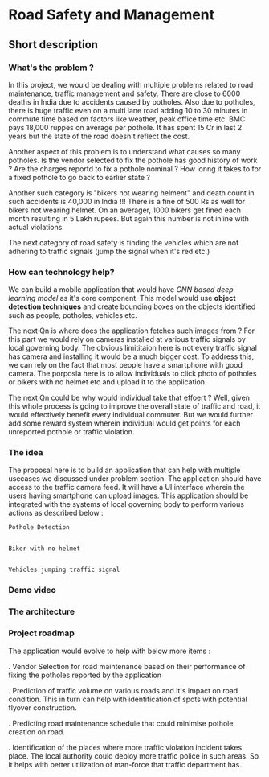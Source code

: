 # Road Safety and Management

## Short description

### What's the problem ?

In this project, we would be dealing with multiple problems related to road maintenance, traffic management and safety. There are close to 6000 deaths in India due to accidents caused by potholes. Also due to potholes, there is huge traffic even on a multi lane road adding 10 to 30 minutes in commute time based on factors like weather, peak office time etc. BMC pays 18,000 ruppes on average per pothole. It has spent 15 Cr in last 2 years but the state of the road doesn't reflect the cost.

Another aspect of this problem is to understand what causes so many potholes. Is the vendor selected to fix the pothole has good history of work ? Are the charges reportd to  fix a pothole nominal ? How lonng it takes to for a fixed pothole to go back to earlier state ?

Another such category is "bikers not wearing helment" and death count in such accidents is 40,000 in India !!! There is a fine of 500 Rs as well for bikers not wearing helmet. On an averager, 1000 bikers get fined each month resulting in 5 Lakh rupees. But again this number is not inline with actual violations.

The next category of road safety is finding the vehicles which are not adhering to traffic signals (jump the signal when it's red etc.)


### How can technology help?

We can build a mobile application that would have <i>CNN based deep learning model</i> as it's core component. This model would use <b>object detection techniques</b> and create bounding boxes on the objects identified such as people, potholes, vehicles etc.

The next Qn is where does the application fetches such images from ? For this part we would rely on cameras installed at various traffic signals by local governing body. The obvious limititaion here is not every traffic signal has camera and installing it would be a much bigger cost.
To address this, we can rely on the fact that most people have a smartphone with good camera. The porposla here is to allow individuals to click photo of potholes or bikers with no helmet etc and upload it to the application.

The next Qn could be why would individual take that effoert ? 
Well, given this whole process is going to improve the overall state of traffic and road, it would effectively benefit every individual commuter. But we would further add some reward system wherein individual would get points for each unreported pothole or traffic violation.


### The idea

The proposal here is to build an application that can help with multiple usecases we discussed under problem section. 
The application should have access to the traffic camera feed. It will have a UI interface wherein the users having smartphone can upload images. This application should be integrated with the systems of local governing body to perform various actions as described below :

    Pothole Detection
    
    
    Biker with no helmet
    
    
    Vehicles jumping traffic signal



### Demo video

### The architecture


### Project roadmap

The application would  evolve to help with below more items :
   
   . Vendor Selection for road maintenance based on their performance of fixing the potholes reported by the application
   
   . Prediction of traffic volume on various roads and it's impact on road condition. This in turn can help with identification of spots with potential   
   flyover construction.
   
   . Predicting road maintenance schedule that could minimise pothole creation on road.
   
   . Identification of the places where more traffic violation incident takes place. The local authority could deploy more traffic police in such areas. So 
   it helps with  better utilization of man-force that traffic department has. 
   
   

